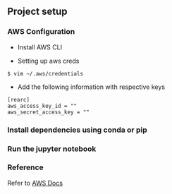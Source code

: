 ## Project setup

### AWS Configuration

- Install AWS CLI

- Setting up aws creds

```
$ vim ~/.aws/credentials
```

- Add the following information with respective keys

```
[rearc]
aws_access_key_id = ""
aws_secret_access_key = ""
```

### Install dependencies using conda or pip

### Run the jupyter notebook

### Reference

Refer to [AWS Docs](https://docs.aws.amazon.com/cli/latest/userguide/getting-started-install.html)
